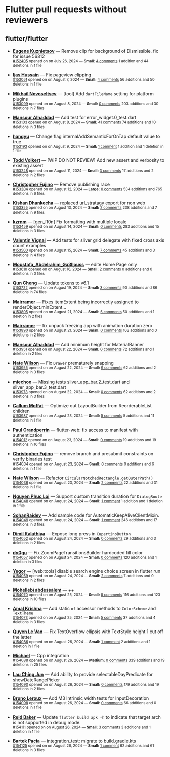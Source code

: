 # Flutter pull requests without reviewers

## flutter/flutter

* **[Eugene Kuznietsov](https://github.com/qwertylolman)** &mdash; Remove clip for background of Dismissible. fix for issue 56812<br />
  <sub>[#152405](https://github.com/flutter/flutter/pull/152405) opened on on July 26, 2024 &mdash; **Small:** [4 comments](https://github.com/flutter/flutter/pull/152405) 1 addition and 44 deletions in 1 file</sub><br />

* **[Ijas Hussain](https://github.com/ijashuzain)** &mdash; Fix pageview clipping<br />
  <sub>[#153051](https://github.com/flutter/flutter/pull/153051) opened on on August 7, 2024 &mdash; **Small:** [4 comments](https://github.com/flutter/flutter/pull/153051) 56 additions and 50 deletions in 1 file</sub><br />

* **[Mikhail Novoseltsev](https://github.com/Sameri11)** &mdash; [tool] Add `dartFileName` setting for platform plugins <br />
  <sub>[#153099](https://github.com/flutter/flutter/pull/153099) opened on on August 8, 2024 &mdash; **Small:** [0 comments](https://github.com/flutter/flutter/pull/153099) 203 additions and 30 deletions in 7 files</sub><br />

* **[Mansour Alhaddad](https://github.com/mansourzaki)** &mdash; Add test for error_widget.0_test.dart<br />
  <sub>[#153103](https://github.com/flutter/flutter/pull/153103) opened on on August 8, 2024 &mdash; **Small:** [41 comments](https://github.com/flutter/flutter/pull/153103) 74 additions and 10 deletions in 3 files</sub><br />

* **[hangyu](https://github.com/hangyujin)** &mdash; Change flag internalAddSemanticForOnTap default value to true<br />
  <sub>[#153193](https://github.com/flutter/flutter/pull/153193) opened on on August 9, 2024 &mdash; **Small:** [1 comment](https://github.com/flutter/flutter/pull/153193) 1 addition and 1 deletion in 1 file</sub><br />

* **[Todd Volkert](https://github.com/tvolkert)** &mdash; [WIP DO NOT REVIEW] Add new assert and verbosity to existing assert<br />
  <sub>[#153248](https://github.com/flutter/flutter/pull/153248) opened on on August 11, 2024 &mdash; **Small:** [3 comments](https://github.com/flutter/flutter/pull/153248) 17 additions and 2 deletions in 2 files</sub><br />

* **[Christopher Fujino](https://github.com/christopherfujino)** &mdash; Remove publishing race<br />
  <sub>[#153304](https://github.com/flutter/flutter/pull/153304) opened on on August 12, 2024 &mdash; **Large:** [0 comments](https://github.com/flutter/flutter/pull/153304) 534 additions and 765 deletions in 6 files</sub><br />

* **[Kishan Dhankecha](https://github.com/kishan-dhankecha)** &mdash; replaced url_stratagy export for non web<br />
  <sub>[#153355](https://github.com/flutter/flutter/pull/153355) opened on on August 13, 2024 &mdash; **Small:** [2 comments](https://github.com/flutter/flutter/pull/153355) 238 additions and 7 deletions in 9 files</sub><br />

* **[kzrnm](https://github.com/kzrnm)** &mdash; [gen_l10n] Fix formatting with multiple locale<br />
  <sub>[#153459](https://github.com/flutter/flutter/pull/153459) opened on on August 14, 2024 &mdash; **Small:** [0 comments](https://github.com/flutter/flutter/pull/153459) 283 additions and 15 deletions in 3 files</sub><br />

* **[Valentin Vignal](https://github.com/ValentinVignal)** &mdash; Add tests for sliver grid delegate with fixed cross axis count examples<br />
  <sub>[#153500](https://github.com/flutter/flutter/pull/153500) opened on on August 15, 2024 &mdash; **Small:** [7 comments](https://github.com/flutter/flutter/pull/153500) 45 additions and 3 deletions in 4 files</sub><br />

* **[Moustafa_Abdelrahim_Ga3llouss](https://github.com/MoustafaAbdelrahimGaallouss)** &mdash; edite Home Page only<br />
  <sub>[#153610](https://github.com/flutter/flutter/pull/153610) opened on on August 16, 2024 &mdash; **Small:** [2 comments](https://github.com/flutter/flutter/pull/153610) 0 additions and 0 deletions in 0 files</sub><br />

* **[Qun Cheng](https://github.com/QuncCccccc)** &mdash; Update tokens to v6.1<br />
  <sub>[#153722](https://github.com/flutter/flutter/pull/153722) opened on on August 19, 2024 &mdash; **Small:** [3 comments](https://github.com/flutter/flutter/pull/153722) 90 additions and 86 deletions in 74 files</sub><br />

* **[Mairramer](https://github.com/Mairramer)** &mdash; Fixes itemExtent being incorrectly assigned to renderObject.minExtent…<br />
  <sub>[#153805](https://github.com/flutter/flutter/pull/153805) opened on on August 21, 2024 &mdash; **Small:** [5 comments](https://github.com/flutter/flutter/pull/153805) 50 additions and 1 deletion in 2 files</sub><br />

* **[Mairramer](https://github.com/Mairramer)** &mdash; fix unpack freezing app with animation duration zero <br />
  <sub>[#153890](https://github.com/flutter/flutter/pull/153890) opened on on August 21, 2024 &mdash; **Small:** [0 comments](https://github.com/flutter/flutter/pull/153890) 103 additions and 0 deletions in 2 files</sub><br />

* **[Mansour Alhaddad](https://github.com/mansourzaki)** &mdash; Add minimum height for MaterialBanner<br />
  <sub>[#153951](https://github.com/flutter/flutter/pull/153951) opened on on August 22, 2024 &mdash; **Small:** [0 comments](https://github.com/flutter/flutter/pull/153951) 72 additions and 1 deletion in 2 files</sub><br />

* **[Nate Wilson](https://github.com/nate-thegrate)** &mdash; Fix `Drawer` prematurely snapping<br />
  <sub>[#153955](https://github.com/flutter/flutter/pull/153955) opened on on August 22, 2024 &mdash; **Small:** [9 comments](https://github.com/flutter/flutter/pull/153955) 62 additions and 2 deletions in 3 files</sub><br />

* **[miechoo](https://github.com/miechoo)** &mdash; Missing tests sliver_app_bar.2_test.dart and sliver_app_bar.3_test.dart<br />
  <sub>[#153973](https://github.com/flutter/flutter/pull/153973) opened on on August 22, 2024 &mdash; **Small:** [0 comments](https://github.com/flutter/flutter/pull/153973) 62 additions and 2 deletions in 3 files</sub><br />

* **[Callum Moffat](https://github.com/moffatman)** &mdash; Optimize out LayoutBuilder from ReorderableList children<br />
  <sub>[#153987](https://github.com/flutter/flutter/pull/153987) opened on on August 23, 2024 &mdash; **Small:** [5 comments](https://github.com/flutter/flutter/pull/153987) 5 additions and 11 deletions in 1 file</sub><br />

* **[Paul Grandperrin](https://github.com/PaulGrandperrin)** &mdash; flutter-web: fix access to manifest with authentication<br />
  <sub>[#154012](https://github.com/flutter/flutter/pull/154012) opened on on August 23, 2024 &mdash; **Small:** [0 comments](https://github.com/flutter/flutter/pull/154012) 19 additions and 19 deletions in 16 files</sub><br />

* **[Christopher Fujino](https://github.com/christopherfujino)** &mdash; remove branch and presubmit constraints on verify binaries test<br />
  <sub>[#154034](https://github.com/flutter/flutter/pull/154034) opened on on August 23, 2024 &mdash; **Small:** [0 comments](https://github.com/flutter/flutter/pull/154034) 0 additions and 6 deletions in 1 file</sub><br />

* **[Nate Wilson](https://github.com/nate-thegrate)** &mdash; Refactor `CircularNotchedRectangle.getOuterPath()`<br />
  <sub>[#154036](https://github.com/flutter/flutter/pull/154036) opened on on August 23, 2024 &mdash; **Small:** [2 comments](https://github.com/flutter/flutter/pull/154036) 22 additions and 31 deletions in 1 file</sub><br />

* **[Nguyen Phuc Loi](https://github.com/nploi)** &mdash; Support custom transition duration for `DialogRoute`<br />
  <sub>[#154048](https://github.com/flutter/flutter/pull/154048) opened on on August 24, 2024 &mdash; **Small:** [1 comment](https://github.com/flutter/flutter/pull/154048) 1 addition and 1 deletion in 1 file</sub><br />

* **[SohanRaidev](https://github.com/SohanRaidev)** &mdash; Add sample code for AutomaticKeepAliveClientMixin.<br />
  <sub>[#154049](https://github.com/flutter/flutter/pull/154049) opened on on August 24, 2024 &mdash; **Small:** [1 comment](https://github.com/flutter/flutter/pull/154049) 246 additions and 17 deletions in 3 files</sub><br />

* **[Dimil Kalathiya](https://github.com/Dimilkalathiya)** &mdash; Expose long press in ```CupertinoButton```<br />
  <sub>[#154052](https://github.com/flutter/flutter/pull/154052) opened on on August 24, 2024 &mdash; **Small:** [0 comments](https://github.com/flutter/flutter/pull/154052) 29 additions and 3 deletions in 2 files</sub><br />

* **[dy0gu](https://github.com/dy0gu)** &mdash; Fix ZoomPageTransitionsBuilder hardcoded fill color<br />
  <sub>[#154057](https://github.com/flutter/flutter/pull/154057) opened on on August 24, 2024 &mdash; **Small:** [0 comments](https://github.com/flutter/flutter/pull/154057) 120 additions and 1 deletion in 3 files</sub><br />

* **[Yegor](https://github.com/yjbanov)** &mdash; [web:tools] disable search engine choice screen in flutter run<br />
  <sub>[#154059](https://github.com/flutter/flutter/pull/154059) opened on on August 24, 2024 &mdash; **Small:** [2 comments](https://github.com/flutter/flutter/pull/154059) 7 additions and 0 deletions in 2 files</sub><br />

* **[Mohellebi abdessalem](https://github.com/AbdeMohlbi)** &mdash; ++<br />
  <sub>[#154070](https://github.com/flutter/flutter/pull/154070) opened on on August 25, 2024 &mdash; **Small:** [8 comments](https://github.com/flutter/flutter/pull/154070) 116 additions and 123 deletions in 10 files</sub><br />

* **[Amal Krishna](https://github.com/amal-stack)** &mdash; Add static `of` accessor methods to `ColorScheme` and `TextTheme`<br />
  <sub>[#154073](https://github.com/flutter/flutter/pull/154073) opened on on August 25, 2024 &mdash; **Small:** [5 comments](https://github.com/flutter/flutter/pull/154073) 37 additions and 4 deletions in 3 files</sub><br />

* **[Quyen Le Van](https://github.com/quyenvsp)** &mdash; Fix TextOverflow ellipsis with TextStyle height 1 cut off the letter<br />
  <sub>[#154086](https://github.com/flutter/flutter/pull/154086) opened on on August 26, 2024 &mdash; **Small:** [1 comment](https://github.com/flutter/flutter/pull/154086) 2 additions and 1 deletion in 1 file</sub><br />

* **[Michael](https://github.com/Buchimi)** &mdash; Cpp integration<br />
  <sub>[#154088](https://github.com/flutter/flutter/pull/154088) opened on on August 26, 2024 &mdash; **Medium:** [0 comments](https://github.com/flutter/flutter/pull/154088) 339 additions and 19 deletions in 25 files</sub><br />

* **[Lau Ching Jun](https://github.com/chingjun)** &mdash; Add ability to provide selectableDayPredicate for showDateRangePicker<br />
  <sub>[#154090](https://github.com/flutter/flutter/pull/154090) opened on on August 26, 2024 &mdash; **Small:** [0 comments](https://github.com/flutter/flutter/pull/154090) 179 additions and 19 deletions in 2 files</sub><br />

* **[Bruno Leroux](https://github.com/bleroux)** &mdash; Add M3 Intrinsic width tests for InputDecoration<br />
  <sub>[#154098](https://github.com/flutter/flutter/pull/154098) opened on on August 26, 2024 &mdash; **Small:** [0 comments](https://github.com/flutter/flutter/pull/154098) 66 additions and 0 deletions in 1 file</sub><br />

* **[Reid Baker](https://github.com/reidbaker)** &mdash; Update `flutter build apk -h` to indicate that target arch is not supported in debug mode. <br />
  <sub>[#154111](https://github.com/flutter/flutter/pull/154111) opened on on August 26, 2024 &mdash; **Small:** [3 comments](https://github.com/flutter/flutter/pull/154111) 3 additions and 1 deletion in 1 file</sub><br />

* **[Bartek Pacia](https://github.com/bartekpacia)** &mdash; integration_test: migrate to build.gradle.kts<br />
  <sub>[#154125](https://github.com/flutter/flutter/pull/154125) opened on on August 26, 2024 &mdash; **Small:** [1 comment](https://github.com/flutter/flutter/pull/154125) 62 additions and 61 deletions in 3 files</sub><br />

